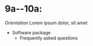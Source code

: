 # 9a--10a: 
*Orientation*
Lorem ipsum dolor, sit amet

* Software package
  + Frequently asked questions

